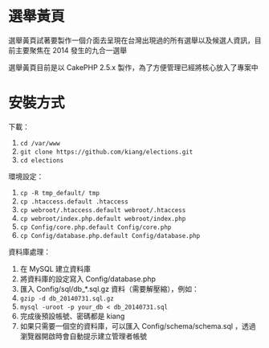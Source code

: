 選舉黃頁
=========

選舉黃頁試著要製作一個介面去呈現在台灣出現過的所有選舉以及候選人資訊，目前主要聚焦在 2014 發生的九合一選舉

選舉黃頁目前是以 CakePHP 2.5.x 製作，為了方便管理已經將核心放入了專案中

安裝方式
=========

下載：
1. `cd /var/www`
2. `git clone https://github.com/kiang/elections.git`
3. `cd elections`

環境設定：
1. `cp -R tmp_default/ tmp`
2. `cp .htaccess.default .htaccess`
3. `cp webroot/.htaccess.default webroot/.htaccess`
4. `cp webroot/index.php.default webroot/index.php`
5. `cp Config/core.php.default Config/core.php`
6. `cp Config/database.php.default Config/database.php`

資料庫處理：
1. 在 MySQL 建立資料庫
2. 將資料庫的設定寫入 Config/database.php
3. 匯入 Config/sql/db_*.sql.gz 資料（需要解壓縮），例如：
  1. `gzip -d db_20140731.sql.gz`
  2. `mysql -uroot -p your_db < db_20140731.sql`
4. 完成後預設帳號、密碼都是 kiang
5. 如果只需要一個空的資料庫，可以匯入 Config/schema/schema.sql ，透過瀏覽器開啟時會自動提示建立管理者帳號
